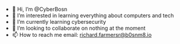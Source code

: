 - 👋 Hi, I’m @CyberBosn
- 👀 I’m interested in learning everything about computers and tech
- 🌱 I’m currently learning cybersecurity
- 💞️ I’m looking to collaborate on nothing at the moment
- 📫 How to reach me email: richard.farmersr@b0snm8.io



<!---
CyberBosn/CyberBosn is a ✨ special ✨ repository because its `README.md` (this file) appears on your GitHub profile.
You can click the Preview link to take a look at your changes.
--->
